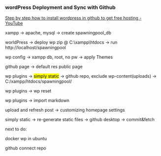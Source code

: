 ### wordPress Deployment and Sync with Github



[Step by step how to install wordpress in github to get free hosting - YouTube](https://www.youtube.com/watch?v=hYNrNEk2wcY)

xampp -> apache, mysql -> create spawningpool_db

worldPress -> deploy wp zip @ C:\xampp\htdocs -> run http://localhost/spawningpool

wp config -> xampp db, root, no pw -> apply Themes

github page -> default res public page

wp plugins -> <mark>simply static</mark> -> github repo, exclude wp-content(uploads) ->  C:/xampp/htdocs/spawningpool/

wp plugins -> wp reset

wp plugins -> import markdown

upload and refresh post -> customizing homepage settings

simply static -> re-generate static files -> github desktop -> commit&fetch



next to do:

docker wp in ubuntu

github connect repo
